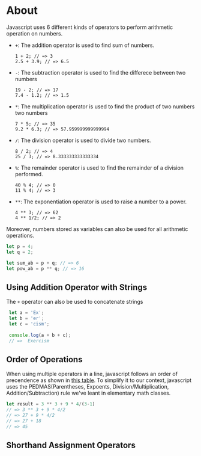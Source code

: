 # About 
Javascript uses 6 different kinds of operators to perform arithmetic operation on numbers.
- `+`: The addition operator is used to find sum of numbers. 
  ```javascipt
  1 + 2; // => 3
  2.5 + 3.9; // => 6.5
  ```

- `-`: The subtraction operator is used to find the differece between two numbers 
  ```javascipt
  19 - 2; // => 17
  7.4 - 1.2; // => 1.5
  ```

- `*`: The multiplication operator is used to find the product of two numbers two numbers 
  ```javascipt
  7 * 5; // => 35
  9.2 * 6.3; // => 57.959999999999994
  ```

- `/`: The division operator is used to divide two numbers.
  ```javascipt
  8 / 2; // => 4
  25 / 3; // => 8.333333333333334
  ```

- `%`: The remainder operator is used to find the remainder of a division performed.
  ```javascipt
  40 % 4; // => 0
  11 % 4; // => 3
  ```

- `**`: The exponentiation operator is used to raise a number to a power.
  ```javascipt
  4 ** 3; // => 62
  4 ** 1/2; // => 2
  ```
  
 Moreover, numbers stored as variables can also be used for all arithmetic operations.
 ```javascript
 let p = 4;
 let q = 2;
 
 let sum_ab = p + q; // => 6
 let pow_ab = p ** q; // => 16
 ```

## Using Addition Operator with Strings
The `+` operator can also be used to concatenate strings
```javascript
 let a = 'Ex';
 let b = 'er';
 let c = 'cism';
 
 console.log(a + b + c);
 // =>  Exercism
 ```

## Order of Operations 
When using multiple operators in a line, javascript follows an order of precendence as shown in [this table](https://developer.mozilla.org/en-US/docs/Web/JavaScript/Reference/Operators/Operator_Precedence#table). To simplify it to our context, javascript uses the PEDMAS(Parentheses, Expoents, Division/Multiplication, Addition/Subtraction) rule we've leant in elementary math classes. 
```javascript
let result = 3 ** 3 + 9 * 4/(3-1)
// => 3 ** 3 + 9 * 4/2
// => 27 + 9 * 4/2
// => 27 + 18
// => 45
```
## Shorthand Assignment Operators 
